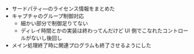 * サードパティ―のライセンス情報をまとめた
* キャプチャのグループ制御対応
    * 細かい部分で制御足りてない
    * ディレイ時間とかの実装は終わってんだけど UI 側でこなれたコントロールがないし後回し
* メイン処理終了時に関連プログラムも終了させるようにした
